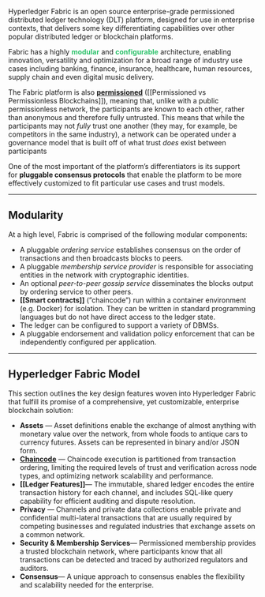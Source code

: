 
Hyperledger Fabric is an open source enterprise-grade permissioned distributed ledger technology (DLT) platform, designed for use in enterprise contexts, that delivers some key differentiating capabilities over other popular distributed ledger or blockchain platforms.

Fabric has a highly **<font color="#2DC26B">modular</font>** and **<font color="#2DC26B">configurable</font>** architecture, enabling innovation, versatility and optimization for a broad range of industry use cases including banking, finance, insurance, healthcare, human resources, supply chain and even digital music delivery.

The Fabric platform is also **[permissioned](obsidian://open?vault=Notes&file=Hyperledger%20Fabric%2FPermissioned%20vs%20Permissionless%20Blockchains)** ([[Permissioned vs Permissionless Blockchains]]), meaning that, unlike with a public permissionless network, the participants are known to each other, rather than anonymous and therefore fully untrusted. This means that while the participants may not _fully_ trust one another (they may, for example, be competitors in the same industry), a network can be operated under a governance model that is built off of what trust _does_ exist between participants

One of the most important of the platform’s differentiators is its support for **pluggable consensus protocols** that enable the platform to be more effectively customized to fit particular use cases and trust models.

---

## Modularity

At a high level, Fabric is comprised of the following modular components:

- A pluggable _ordering service_ establishes consensus on the order of transactions and then broadcasts blocks to peers.
- A pluggable _membership service provider_ is responsible for associating entities in the network with cryptographic identities.
- An optional _peer-to-peer gossip service_ disseminates the blocks output by ordering service to other peers.
- **[[Smart contracts]]** (”chaincode”) run within a container environment (e.g. Docker) for isolation. They can be written in standard programming languages but do not have direct access to the ledger state.
- The ledger can be configured to support a variety of DBMSs.
- A pluggable endorsement and validation policy enforcement that can be independently configured per application.

---

## Hyperledger Fabric Model

This section outlines the key design features woven into Hyperledger Fabric that fulfill its promise of a comprehensive, yet customizable, enterprise blockchain solution:

- **Assets** — Asset definitions enable the exchange of almost anything with monetary value over the network, from whole foods to antique cars to currency futures. Assets can be represented in binary and/or JSON form.
- **[Chaincode](obsidian://open?vault=Notes&file=Hyperledger%20Fabric%2FSmart%20contracts)** — Chaincode execution is partitioned from transaction ordering, limiting the required levels of trust and verification across node types, and optimizing network scalability and performance.
- **[[Ledger Features]]**— The immutable, shared ledger encodes the entire transaction history for each channel, and includes SQL-like query capability for efficient auditing and dispute resolution.
- **Privacy** — Channels and private data collections enable private and confidential multi-lateral transactions that are usually required by competing businesses and regulated industries that exchange assets on a common network.
- **Security & Membership Services**— Permissioned membership provides a trusted blockchain network, where participants know that all transactions can be detected and traced by authorized regulators and auditors.
- **Consensus**— A unique approach to consensus enables the flexibility and scalability needed for the enterprise.